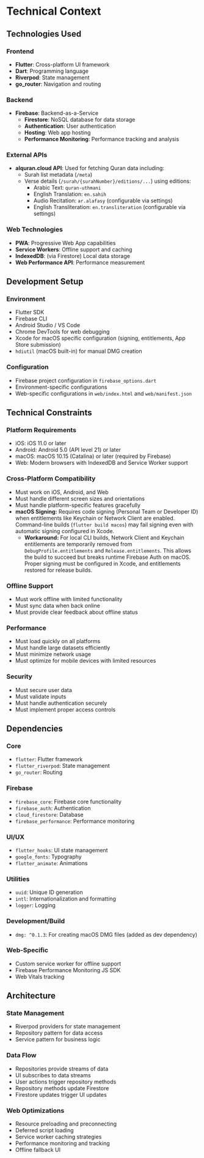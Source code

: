 # Technical Context

## Technologies Used

### Frontend
- **Flutter**: Cross-platform UI framework
- **Dart**: Programming language
- **Riverpod**: State management
- **go_router**: Navigation and routing

### Backend
- **Firebase**: Backend-as-a-Service
  - **Firestore**: NoSQL database for data storage
  - **Authentication**: User authentication
  - **Hosting**: Web app hosting
  - **Performance Monitoring**: Performance tracking and analysis
### External APIs
- **alquran.cloud API**: Used for fetching Quran data including:
  - Surah list metadata (`/meta`)
  - Verse details (`/surah/{surahNumber}/editions/...`) using editions:
    - Arabic Text: `quran-uthmani`
    - English Translation: `en.sahih`
    - Audio Recitation: `ar.alafasy` (configurable via settings)
    - English Transliteration: `en.transliteration` (configurable via settings)

### Web Technologies
- **PWA**: Progressive Web App capabilities
- **Service Workers**: Offline support and caching
- **IndexedDB**: (via Firestore) Local data storage
- **Web Performance API**: Performance measurement

## Development Setup

### Environment
- Flutter SDK
- Firebase CLI
- Android Studio / VS Code
- Chrome DevTools for web debugging
- Xcode for macOS specific configuration (signing, entitlements, App Store submission)
- `hdiutil` (macOS built-in) for manual DMG creation

### Configuration
- Firebase project configuration in `firebase_options.dart`
- Environment-specific configurations
- Web-specific configurations in `web/index.html` and `web/manifest.json`

## Technical Constraints

### Platform Requirements
- iOS: iOS 11.0 or later
- Android: Android 5.0 (API level 21) or later
- macOS: macOS 10.15 (Catalina) or later (required by Firebase)
- Web: Modern browsers with IndexedDB and Service Worker support

### Cross-Platform Compatibility
- Must work on iOS, Android, and Web
- Must handle different screen sizes and orientations
- Must handle platform-specific features gracefully
- **macOS Signing:** Requires code signing (Personal Team or Developer ID) when entitlements like Keychain or Network Client are enabled. Command-line builds (`flutter build macos`) may fail signing even with automatic signing configured in Xcode.
  - **Workaround:** For local CLI builds, Network Client and Keychain entitlements are temporarily removed from `DebugProfile.entitlements` and `Release.entitlements`. This allows the build to succeed but breaks runtime Firebase Auth on macOS. Proper signing must be configured in Xcode, and entitlements restored for release builds.

### Offline Support
- Must work offline with limited functionality
- Must sync data when back online
- Must provide clear feedback about offline status

### Performance
- Must load quickly on all platforms
- Must handle large datasets efficiently
- Must minimize network usage
- Must optimize for mobile devices with limited resources

### Security
- Must secure user data
- Must validate inputs
- Must handle authentication securely
- Must implement proper access controls

## Dependencies

### Core
- `flutter`: Flutter framework
- `flutter_riverpod`: State management
- `go_router`: Routing

### Firebase
- `firebase_core`: Firebase core functionality
- `firebase_auth`: Authentication
- `cloud_firestore`: Database
- `firebase_performance`: Performance monitoring

### UI/UX
- `flutter_hooks`: UI state management
- `google_fonts`: Typography
- `flutter_animate`: Animations

### Utilities
- `uuid`: Unique ID generation
- `intl`: Internationalization and formatting
- `logger`: Logging

### Development/Build
- `dmg: ^0.1.3`: For creating macOS DMG files (added as dev dependency)

### Web-Specific
- Custom service worker for offline support
- Firebase Performance Monitoring JS SDK
- Web Vitals tracking

## Architecture

### State Management
- Riverpod providers for state management
- Repository pattern for data access
- Service pattern for business logic

### Data Flow
- Repositories provide streams of data
- UI subscribes to data streams
- User actions trigger repository methods
- Repository methods update Firestore
- Firestore updates trigger UI updates

### Web Optimizations
- Resource preloading and preconnecting
- Deferred script loading
- Service worker caching strategies
- Performance monitoring and tracking
- Offline fallback UI